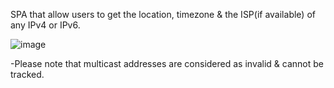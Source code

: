 SPA that allow users to get the location, timezone & the ISP(if available) of any IPv4 or IPv6.


![image](https://github.com/user-attachments/assets/4f6e857c-fa7f-4f5a-9ccf-8b378a7a1be6)



-Please note that multicast addresses are considered as invalid & cannot be tracked.
